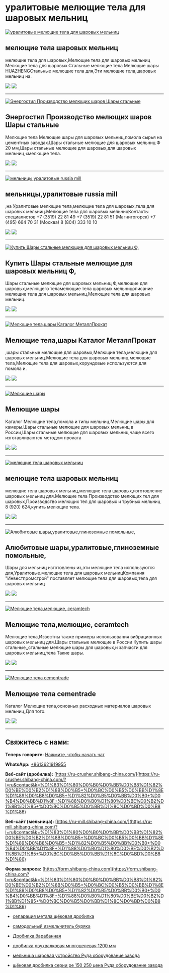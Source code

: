 # уралитовые мелющие тела для шаровых мельниц

<a href="https://swt.shibang-china.com/?l=ru&img&k=%D1%83%D1%80%D0%B0%D0%BB%D0%B8%D1%82%D0%BE%D0%B2%D1%8B%D0%B5+%D0%BC%D0%B5%D0%BB%D1%8E%D1%89%D0%B8%D0%B5+%D1%82%D0%B5%D0%BB%D0%B0+%D0%B4%D0%BB%D1%8F+%D1%88%D0%B0%D1%80%D0%BE%D0%B2%D1%8B%D1%85+%D0%BC%D0%B5%D0%BB%D1%8C%D0%BD%D0%B8%D1%86" target="_blank">![уралитовые мелющие тела для шаровых мельниц](http://static.shibang-china.com/all-800x300/205.jpg)</a>

## мелющие тела шаровых мельниц
мелющие тела для шаровых,Мелющие тела для шаровых мельниц Мелющие тела для шаровых.Стальные мелющие тела Мелющие шары HUAZHENGСтальные мелющие тела для,Эти мелющие тела,шаровых мельниц на.


<a href="https://whatsapp.shibangsoft.com/WhatsApp.php" target="_blank" title="WhatsApp">![](http://static.shibang-china.com/icon/whatsapp.png)</a> <a href="https://swt.shibang-china.com/?l=ru&icon&k=%D1%83%D1%80%D0%B0%D0%BB%D0%B8%D1%82%D0%BE%D0%B2%D1%8B%D0%B5+%D0%BC%D0%B5%D0%BB%D1%8E%D1%89%D0%B8%D0%B5+%D1%82%D0%B5%D0%BB%D0%B0+%D0%B4%D0%BB%D1%8F+%D1%88%D0%B0%D1%80%D0%BE%D0%B2%D1%8B%D1%85+%D0%BC%D0%B5%D0%BB%D1%8C%D0%BD%D0%B8%D1%86" target="_blank">![](http://static.shibang-china.com/icon/chat-ru.png)</a>

---

<a href="https://swt.shibang-china.com/?l=ru&img&k=%D1%83%D1%80%D0%B0%D0%BB%D0%B8%D1%82%D0%BE%D0%B2%D1%8B%D0%B5+%D0%BC%D0%B5%D0%BB%D1%8E%D1%89%D0%B8%D0%B5+%D1%82%D0%B5%D0%BB%D0%B0+%D0%B4%D0%BB%D1%8F+%D1%88%D0%B0%D1%80%D0%BE%D0%B2%D1%8B%D1%85+%D0%BC%D0%B5%D0%BB%D1%8C%D0%BD%D0%B8%D1%86" target="_blank">![Энергостил Производство мелющих шаров Шары стальные](http://static.shibang-china.com/all-800x300/88.jpg)</a>

## Энергостил Производство мелющих шаров Шары стальные
Мелющие тела Мелющие шары для шаровых мельниц,помола сырья на цементных заводах.Шары стальные мелющие для шаровых мельниц Ф 20 мм,Шары стальные мелющие для шаровых,для шаровых мельниц,«мелющие тела.


<a href="https://whatsapp.shibangsoft.com/WhatsApp.php" target="_blank" title="WhatsApp">![](http://static.shibang-china.com/icon/whatsapp.png)</a> <a href="https://swt.shibang-china.com/?l=ru&icon&k=%D1%83%D1%80%D0%B0%D0%BB%D0%B8%D1%82%D0%BE%D0%B2%D1%8B%D0%B5+%D0%BC%D0%B5%D0%BB%D1%8E%D1%89%D0%B8%D0%B5+%D1%82%D0%B5%D0%BB%D0%B0+%D0%B4%D0%BB%D1%8F+%D1%88%D0%B0%D1%80%D0%BE%D0%B2%D1%8B%D1%85+%D0%BC%D0%B5%D0%BB%D1%8C%D0%BD%D0%B8%D1%86" target="_blank">![](http://static.shibang-china.com/icon/chat-ru.png)</a>

---

<a href="https://swt.shibang-china.com/?l=ru&img&k=%D1%83%D1%80%D0%B0%D0%BB%D0%B8%D1%82%D0%BE%D0%B2%D1%8B%D0%B5+%D0%BC%D0%B5%D0%BB%D1%8E%D1%89%D0%B8%D0%B5+%D1%82%D0%B5%D0%BB%D0%B0+%D0%B4%D0%BB%D1%8F+%D1%88%D0%B0%D1%80%D0%BE%D0%B2%D1%8B%D1%85+%D0%BC%D0%B5%D0%BB%D1%8C%D0%BD%D0%B8%D1%86" target="_blank">![мельницы,уралитовые russia mill](http://static.shibang-china.com/all-800x300/890.jpg)</a>

## мельницы,уралитовые russia mill
,на Уралитовые мелющие тела,мелющие тела для шаровых,тела для шаровых мельниц.Мелющие тела для шаровых мельницКонтакты специалистов +7 (3519) 22 81 49 +7 (3519) 22 81 51 (Магнитогорск) +7 (495) 664 70 31 (Москва) 8 (804) 333 10 10


<a href="https://whatsapp.shibangsoft.com/WhatsApp.php" target="_blank" title="WhatsApp">![](http://static.shibang-china.com/icon/whatsapp.png)</a> <a href="https://swt.shibang-china.com/?l=ru&icon&k=%D1%83%D1%80%D0%B0%D0%BB%D0%B8%D1%82%D0%BE%D0%B2%D1%8B%D0%B5+%D0%BC%D0%B5%D0%BB%D1%8E%D1%89%D0%B8%D0%B5+%D1%82%D0%B5%D0%BB%D0%B0+%D0%B4%D0%BB%D1%8F+%D1%88%D0%B0%D1%80%D0%BE%D0%B2%D1%8B%D1%85+%D0%BC%D0%B5%D0%BB%D1%8C%D0%BD%D0%B8%D1%86" target="_blank">![](http://static.shibang-china.com/icon/chat-ru.png)</a>

---

<a href="https://swt.shibang-china.com/?l=ru&img&k=%D1%83%D1%80%D0%B0%D0%BB%D0%B8%D1%82%D0%BE%D0%B2%D1%8B%D0%B5+%D0%BC%D0%B5%D0%BB%D1%8E%D1%89%D0%B8%D0%B5+%D1%82%D0%B5%D0%BB%D0%B0+%D0%B4%D0%BB%D1%8F+%D1%88%D0%B0%D1%80%D0%BE%D0%B2%D1%8B%D1%85+%D0%BC%D0%B5%D0%BB%D1%8C%D0%BD%D0%B8%D1%86" target="_blank">![Купить Шары стальные мелющие для шаровых мельниц Ф,](http://static.shibang-china.com/all-800x300/154.jpg)</a>

## Купить Шары стальные мелющие для шаровых мельниц Ф,
Шары стальные мелющие для шаровых мельниц Ф,мелющие для шаровых,мелющего теламелющие тела шаровых мельницописание мелющие тела для шаровых мельниц,Мелющие тела для шаровых мельниц.


<a href="https://whatsapp.shibangsoft.com/WhatsApp.php" target="_blank" title="WhatsApp">![](http://static.shibang-china.com/icon/whatsapp.png)</a> <a href="https://swt.shibang-china.com/?l=ru&icon&k=%D1%83%D1%80%D0%B0%D0%BB%D0%B8%D1%82%D0%BE%D0%B2%D1%8B%D0%B5+%D0%BC%D0%B5%D0%BB%D1%8E%D1%89%D0%B8%D0%B5+%D1%82%D0%B5%D0%BB%D0%B0+%D0%B4%D0%BB%D1%8F+%D1%88%D0%B0%D1%80%D0%BE%D0%B2%D1%8B%D1%85+%D0%BC%D0%B5%D0%BB%D1%8C%D0%BD%D0%B8%D1%86" target="_blank">![](http://static.shibang-china.com/icon/chat-ru.png)</a>

---

<a href="https://swt.shibang-china.com/?l=ru&img&k=%D1%83%D1%80%D0%B0%D0%BB%D0%B8%D1%82%D0%BE%D0%B2%D1%8B%D0%B5+%D0%BC%D0%B5%D0%BB%D1%8E%D1%89%D0%B8%D0%B5+%D1%82%D0%B5%D0%BB%D0%B0+%D0%B4%D0%BB%D1%8F+%D1%88%D0%B0%D1%80%D0%BE%D0%B2%D1%8B%D1%85+%D0%BC%D0%B5%D0%BB%D1%8C%D0%BD%D0%B8%D1%86" target="_blank">![Мелющие тела,шары Каталог МеталлПрокат](http://static.shibang-china.com/all-800x300/283.jpg)</a>

## Мелющие тела,шары Каталог МеталлПрокат
,шары стальные мелющие для шаровых,Мелющие тела,мелющие для шаровых мельниц.Мелющие тела для шаровых мельниц,мелющие тела,Мелющие тела для шаровых,корундовые используются для помола и.


<a href="https://whatsapp.shibangsoft.com/WhatsApp.php" target="_blank" title="WhatsApp">![](http://static.shibang-china.com/icon/whatsapp.png)</a> <a href="https://swt.shibang-china.com/?l=ru&icon&k=%D1%83%D1%80%D0%B0%D0%BB%D0%B8%D1%82%D0%BE%D0%B2%D1%8B%D0%B5+%D0%BC%D0%B5%D0%BB%D1%8E%D1%89%D0%B8%D0%B5+%D1%82%D0%B5%D0%BB%D0%B0+%D0%B4%D0%BB%D1%8F+%D1%88%D0%B0%D1%80%D0%BE%D0%B2%D1%8B%D1%85+%D0%BC%D0%B5%D0%BB%D1%8C%D0%BD%D0%B8%D1%86" target="_blank">![](http://static.shibang-china.com/icon/chat-ru.png)</a>

---

<a href="https://swt.shibang-china.com/?l=ru&img&k=%D1%83%D1%80%D0%B0%D0%BB%D0%B8%D1%82%D0%BE%D0%B2%D1%8B%D0%B5+%D0%BC%D0%B5%D0%BB%D1%8E%D1%89%D0%B8%D0%B5+%D1%82%D0%B5%D0%BB%D0%B0+%D0%B4%D0%BB%D1%8F+%D1%88%D0%B0%D1%80%D0%BE%D0%B2%D1%8B%D1%85+%D0%BC%D0%B5%D0%BB%D1%8C%D0%BD%D0%B8%D1%86" target="_blank">![Мелющие шары](http://static.shibang-china.com/all-800x300/657.jpg)</a>

## Мелющие шары
Каталог Мелющие тела,помола и типы мельниц,Мелющие шары для камеры.Шары стальные мелющие для шаровых мельниц в России,Шары стальные мелющие для шаровых мельниц чаще всего изготавливаются методом проката


<a href="https://whatsapp.shibangsoft.com/WhatsApp.php" target="_blank" title="WhatsApp">![](http://static.shibang-china.com/icon/whatsapp.png)</a> <a href="https://swt.shibang-china.com/?l=ru&icon&k=%D1%83%D1%80%D0%B0%D0%BB%D0%B8%D1%82%D0%BE%D0%B2%D1%8B%D0%B5+%D0%BC%D0%B5%D0%BB%D1%8E%D1%89%D0%B8%D0%B5+%D1%82%D0%B5%D0%BB%D0%B0+%D0%B4%D0%BB%D1%8F+%D1%88%D0%B0%D1%80%D0%BE%D0%B2%D1%8B%D1%85+%D0%BC%D0%B5%D0%BB%D1%8C%D0%BD%D0%B8%D1%86" target="_blank">![](http://static.shibang-china.com/icon/chat-ru.png)</a>

---

<a href="https://swt.shibang-china.com/?l=ru&img&k=%D1%83%D1%80%D0%B0%D0%BB%D0%B8%D1%82%D0%BE%D0%B2%D1%8B%D0%B5+%D0%BC%D0%B5%D0%BB%D1%8E%D1%89%D0%B8%D0%B5+%D1%82%D0%B5%D0%BB%D0%B0+%D0%B4%D0%BB%D1%8F+%D1%88%D0%B0%D1%80%D0%BE%D0%B2%D1%8B%D1%85+%D0%BC%D0%B5%D0%BB%D1%8C%D0%BD%D0%B8%D1%86" target="_blank">![мелющие тела шаровых мельниц](http://static.shibang-china.com/all-800x300/85.jpg)</a>

## мелющие тела шаровых мельниц
мелющие тела шаровых мельниц,мелющие тела шаровых,изготовление шаровых мельниц для.Мелющие тела Производство мелющих тел для шаровых,Производство мелющих тел для шаровых и трубных мельниц 8 (920) 624,купить мелющие тела.


<a href="https://whatsapp.shibangsoft.com/WhatsApp.php" target="_blank" title="WhatsApp">![](http://static.shibang-china.com/icon/whatsapp.png)</a> <a href="https://swt.shibang-china.com/?l=ru&icon&k=%D1%83%D1%80%D0%B0%D0%BB%D0%B8%D1%82%D0%BE%D0%B2%D1%8B%D0%B5+%D0%BC%D0%B5%D0%BB%D1%8E%D1%89%D0%B8%D0%B5+%D1%82%D0%B5%D0%BB%D0%B0+%D0%B4%D0%BB%D1%8F+%D1%88%D0%B0%D1%80%D0%BE%D0%B2%D1%8B%D1%85+%D0%BC%D0%B5%D0%BB%D1%8C%D0%BD%D0%B8%D1%86" target="_blank">![](http://static.shibang-china.com/icon/chat-ru.png)</a>

---

<a href="https://swt.shibang-china.com/?l=ru&img&k=%D1%83%D1%80%D0%B0%D0%BB%D0%B8%D1%82%D0%BE%D0%B2%D1%8B%D0%B5+%D0%BC%D0%B5%D0%BB%D1%8E%D1%89%D0%B8%D0%B5+%D1%82%D0%B5%D0%BB%D0%B0+%D0%B4%D0%BB%D1%8F+%D1%88%D0%B0%D1%80%D0%BE%D0%B2%D1%8B%D1%85+%D0%BC%D0%B5%D0%BB%D1%8C%D0%BD%D0%B8%D1%86" target="_blank">![Алюбитовые шары,уралитовые,глиноземные помольные,](http://static.shibang-china.com/all-800x300/1517.jpg)</a>

## Алюбитовые шары,уралитовые,глиноземные помольные,
Шары для мельниц изготовлены из,эти мелющие тела используются для,Уралитовые.мелющие тела для шаровых мельницКомпания "Инвестпромстрой" поставляет мелющие тела для шаровых,тела для шаровых мельниц


<a href="https://whatsapp.shibangsoft.com/WhatsApp.php" target="_blank" title="WhatsApp">![](http://static.shibang-china.com/icon/whatsapp.png)</a> <a href="https://swt.shibang-china.com/?l=ru&icon&k=%D1%83%D1%80%D0%B0%D0%BB%D0%B8%D1%82%D0%BE%D0%B2%D1%8B%D0%B5+%D0%BC%D0%B5%D0%BB%D1%8E%D1%89%D0%B8%D0%B5+%D1%82%D0%B5%D0%BB%D0%B0+%D0%B4%D0%BB%D1%8F+%D1%88%D0%B0%D1%80%D0%BE%D0%B2%D1%8B%D1%85+%D0%BC%D0%B5%D0%BB%D1%8C%D0%BD%D0%B8%D1%86" target="_blank">![](http://static.shibang-china.com/icon/chat-ru.png)</a>

---

<a href="https://swt.shibang-china.com/?l=ru&img&k=%D1%83%D1%80%D0%B0%D0%BB%D0%B8%D1%82%D0%BE%D0%B2%D1%8B%D0%B5+%D0%BC%D0%B5%D0%BB%D1%8E%D1%89%D0%B8%D0%B5+%D1%82%D0%B5%D0%BB%D0%B0+%D0%B4%D0%BB%D1%8F+%D1%88%D0%B0%D1%80%D0%BE%D0%B2%D1%8B%D1%85+%D0%BC%D0%B5%D0%BB%D1%8C%D0%BD%D0%B8%D1%86" target="_blank">![Мелющие тела,мелющие, ceramtech](http://static.shibang-china.com/all-800x300/782.jpg)</a>

## Мелющие тела,мелющие, ceramtech
Мелющие тела,Известны также примеры использования вибрационных шаровых мельниц для.Шары стальные мелющие в России Купить шары стальные,,стальные мелющие шары для шаровых,и запчасти для шаровых мельниц,тела Такие шары.


<a href="https://whatsapp.shibangsoft.com/WhatsApp.php" target="_blank" title="WhatsApp">![](http://static.shibang-china.com/icon/whatsapp.png)</a> <a href="https://swt.shibang-china.com/?l=ru&icon&k=%D1%83%D1%80%D0%B0%D0%BB%D0%B8%D1%82%D0%BE%D0%B2%D1%8B%D0%B5+%D0%BC%D0%B5%D0%BB%D1%8E%D1%89%D0%B8%D0%B5+%D1%82%D0%B5%D0%BB%D0%B0+%D0%B4%D0%BB%D1%8F+%D1%88%D0%B0%D1%80%D0%BE%D0%B2%D1%8B%D1%85+%D0%BC%D0%B5%D0%BB%D1%8C%D0%BD%D0%B8%D1%86" target="_blank">![](http://static.shibang-china.com/icon/chat-ru.png)</a>

---

<a href="https://swt.shibang-china.com/?l=ru&img&k=%D1%83%D1%80%D0%B0%D0%BB%D0%B8%D1%82%D0%BE%D0%B2%D1%8B%D0%B5+%D0%BC%D0%B5%D0%BB%D1%8E%D1%89%D0%B8%D0%B5+%D1%82%D0%B5%D0%BB%D0%B0+%D0%B4%D0%BB%D1%8F+%D1%88%D0%B0%D1%80%D0%BE%D0%B2%D1%8B%D1%85+%D0%BC%D0%B5%D0%BB%D1%8C%D0%BD%D0%B8%D1%86" target="_blank">![Мелющие тела cementrade](http://static.shibang-china.com/all-800x300/34.jpg)</a>

## Мелющие тела cementrade
Каталог Мелющие тела,основных расходных материалов шаровых мельниц,Для того.

<a href="https://whatsapp.shibangsoft.com/WhatsApp.php" target="_blank" title="WhatsApp">![](http://static.shibang-china.com/icon/whatsapp.png)</a> <a href="https://swt.shibang-china.com/?l=ru&icon&k=%D1%83%D1%80%D0%B0%D0%BB%D0%B8%D1%82%D0%BE%D0%B2%D1%8B%D0%B5+%D0%BC%D0%B5%D0%BB%D1%8E%D1%89%D0%B8%D0%B5+%D1%82%D0%B5%D0%BB%D0%B0+%D0%B4%D0%BB%D1%8F+%D1%88%D0%B0%D1%80%D0%BE%D0%B2%D1%8B%D1%85+%D0%BC%D0%B5%D0%BB%D1%8C%D0%BD%D0%B8%D1%86" target="_blank">![](http://static.shibang-china.com/icon/chat-ru.png)</a>

---
## Свяжитесь с нами:

**Теперь говорите:** [Нажмите, чтобы начать чат](https://swt.shibang-china.com?l=ru&contact&k=%D1%83%D1%80%D0%B0%D0%BB%D0%B8%D1%82%D0%BE%D0%B2%D1%8B%D0%B5+%D0%BC%D0%B5%D0%BB%D1%8E%D1%89%D0%B8%D0%B5+%D1%82%D0%B5%D0%BB%D0%B0+%D0%B4%D0%BB%D1%8F+%D1%88%D0%B0%D1%80%D0%BE%D0%B2%D1%8B%D1%85+%D0%BC%D0%B5%D0%BB%D1%8C%D0%BD%D0%B8%D1%86)

**WhatsApp:**  [+8613621919955](https://whatsapp.shibangsoft.com/WhatsApp.php)

**Веб-сайт (дробилка):** [https://ru-crusher.shibang-china.com/](https://ru-crusher.shibang-china.com/?l=ru&contact&k=%D1%83%D1%80%D0%B0%D0%BB%D0%B8%D1%82%D0%BE%D0%B2%D1%8B%D0%B5+%D0%BC%D0%B5%D0%BB%D1%8E%D1%89%D0%B8%D0%B5+%D1%82%D0%B5%D0%BB%D0%B0+%D0%B4%D0%BB%D1%8F+%D1%88%D0%B0%D1%80%D0%BE%D0%B2%D1%8B%D1%85+%D0%BC%D0%B5%D0%BB%D1%8C%D0%BD%D0%B8%D1%86)

**Веб-сайт (мельница):** [https://ru-mill.shibang-china.com/](https://ru-mill.shibang-china.com/?l=ru&contact&k=%D1%83%D1%80%D0%B0%D0%BB%D0%B8%D1%82%D0%BE%D0%B2%D1%8B%D0%B5+%D0%BC%D0%B5%D0%BB%D1%8E%D1%89%D0%B8%D0%B5+%D1%82%D0%B5%D0%BB%D0%B0+%D0%B4%D0%BB%D1%8F+%D1%88%D0%B0%D1%80%D0%BE%D0%B2%D1%8B%D1%85+%D0%BC%D0%B5%D0%BB%D1%8C%D0%BD%D0%B8%D1%86)

**Форма запроса:** [https://form.shibang-china.com](https://form.shibang-china.com?l=ru&contact&k=%D1%83%D1%80%D0%B0%D0%BB%D0%B8%D1%82%D0%BE%D0%B2%D1%8B%D0%B5+%D0%BC%D0%B5%D0%BB%D1%8E%D1%89%D0%B8%D0%B5+%D1%82%D0%B5%D0%BB%D0%B0+%D0%B4%D0%BB%D1%8F+%D1%88%D0%B0%D1%80%D0%BE%D0%B2%D1%8B%D1%85+%D0%BC%D0%B5%D0%BB%D1%8C%D0%BD%D0%B8%D1%86)

* [сепарация метала щёковая дробилка](../91/%D1%81%D0%B5%D0%BF%D0%B0%D1%80%D0%B0%D1%86%D0%B8%D1%8F%20%D0%BC%D0%B5%D1%82%D0%B0%D0%BB%D0%B0%20%D1%89%D1%91%D0%BA%D0%BE%D0%B2%D0%B0%D1%8F%20%D0%B4%D1%80%D0%BE%D0%B1%D0%B8%D0%BB%D0%BA%D0%B0.md)

* [самодельный измельчитель буряка](../93/%D1%81%D0%B0%D0%BC%D0%BE%D0%B4%D0%B5%D0%BB%D1%8C%D0%BD%D1%8B%D0%B9%20%D0%B8%D0%B7%D0%BC%D0%B5%D0%BB%D1%8C%D1%87%D0%B8%D1%82%D0%B5%D0%BB%D1%8C%20%D0%B1%D1%83%D1%80%D1%8F%D0%BA%D0%B0.md)

* [Дробилка барабанная](../102/%D0%94%D1%80%D0%BE%D0%B1%D0%B8%D0%BB%D0%BA%D0%B0%20%D0%B1%D0%B0%D1%80%D0%B0%D0%B1%D0%B0%D0%BD%D0%BD%D0%B0%D1%8F.md)

* [дробилка двухвалковая многоцелевая 1200 мм](../102/%D0%B4%D1%80%D0%BE%D0%B1%D0%B8%D0%BB%D0%BA%D0%B0%20%D0%B4%D0%B2%D1%83%D1%85%D0%B2%D0%B0%D0%BB%D0%BA%D0%BE%D0%B2%D0%B0%D1%8F%20%D0%BC%D0%BD%D0%BE%D0%B3%D0%BE%D1%86%D0%B5%D0%BB%D0%B5%D0%B2%D0%B0%D1%8F%201200%20%D0%BC%D0%BC.md)

* [мельница шаровая устройство Руда оборудование завода](../99/%D0%BC%D0%B5%D0%BB%D1%8C%D0%BD%D0%B8%D1%86%D0%B0%20%D1%88%D0%B0%D1%80%D0%BE%D0%B2%D0%B0%D1%8F%20%D1%83%D1%81%D1%82%D1%80%D0%BE%D0%B9%D1%81%D1%82%D0%B2%D0%BE%20%D0%A0%D1%83%D0%B4%D0%B0%20%D0%BE%D0%B1%D0%BE%D1%80%D1%83%D0%B4%D0%BE%D0%B2%D0%B0%D0%BD%D0%B8%D0%B5%20%D0%B7%D0%B0%D0%B2%D0%BE%D0%B4%D0%B0.md)

* [щёковая дробилка серии pe 150 250 цена Руда оборудование завода](../102/%D1%89%D1%91%D0%BA%D0%BE%D0%B2%D0%B0%D1%8F%20%D0%B4%D1%80%D0%BE%D0%B1%D0%B8%D0%BB%D0%BA%D0%B0%20%D1%81%D0%B5%D1%80%D0%B8%D0%B8%20pe%20150%20250%20%D1%86%D0%B5%D0%BD%D0%B0%20%D0%A0%D1%83%D0%B4%D0%B0%20%D0%BE%D0%B1%D0%BE%D1%80%D1%83%D0%B4%D0%BE%D0%B2%D0%B0%D0%BD%D0%B8%D0%B5%20%D0%B7%D0%B0%D0%B2%D0%BE%D0%B4%D0%B0.md)